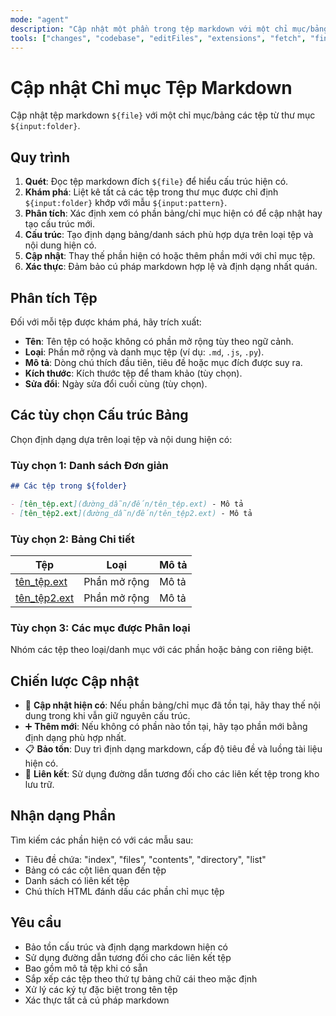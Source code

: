 ```yaml
---
mode: "agent"
description: "Cập nhật một phần trong tệp markdown với một chỉ mục/bảng các tệp từ một thư mục được chỉ định."
tools: ["changes", "codebase", "editFiles", "extensions", "fetch", "findTestFiles", "githubRepo", "openSimpleBrowser", "problems", "runCommands", "runTasks", "runTests", "search", "searchResults", "terminalLastCommand", "terminalSelection", "testFailure", "usages", "vscodeAPI"]
---
```


# Cập nhật Chỉ mục Tệp Markdown

Cập nhật tệp markdown `${file}` với một chỉ mục/bảng các tệp từ thư mục `${input:folder}`.

## Quy trình

1.  **Quét**: Đọc tệp markdown đích `${file}` để hiểu cấu trúc hiện có.
2.  **Khám phá**: Liệt kê tất cả các tệp trong thư mục được chỉ định `${input:folder}` khớp với mẫu `${input:pattern}`.
3.  **Phân tích**: Xác định xem có phần bảng/chỉ mục hiện có để cập nhật hay tạo cấu trúc mới.
4.  **Cấu trúc**: Tạo định dạng bảng/danh sách phù hợp dựa trên loại tệp và nội dung hiện có.
5.  **Cập nhật**: Thay thế phần hiện có hoặc thêm phần mới với chỉ mục tệp.
6.  **Xác thực**: Đảm bảo cú pháp markdown hợp lệ và định dạng nhất quán.

## Phân tích Tệp

Đối với mỗi tệp được khám phá, hãy trích xuất:

- **Tên**: Tên tệp có hoặc không có phần mở rộng tùy theo ngữ cảnh.
- **Loại**: Phần mở rộng và danh mục tệp (ví dụ: `.md`, `.js`, `.py`).
- **Mô tả**: Dòng chú thích đầu tiên, tiêu đề hoặc mục đích được suy ra.
- **Kích thước**: Kích thước tệp để tham khảo (tùy chọn).
- **Sửa đổi**: Ngày sửa đổi cuối cùng (tùy chọn).

## Các tùy chọn Cấu trúc Bảng

Chọn định dạng dựa trên loại tệp và nội dung hiện có:

### Tùy chọn 1: Danh sách Đơn giản

```markdown
## Các tệp trong ${folder}

- [tên_tệp.ext](đường_dẫn/đến/tên_tệp.ext) - Mô tả
- [tên_tệp2.ext](đường_dẫn/đến/tên_tệp2.ext) - Mô tả
```

### Tùy chọn 2: Bảng Chi tiết

| Tệp                                        | Loại         | Mô tả |
| ------------------------------------------ | ------------ | ----- |
| [tên_tệp.ext](đường_dẫn/đến/tên_tệp.ext)   | Phần mở rộng | Mô tả |
| [tên_tệp2.ext](đường_dẫn/đến/tên_tệp2.ext) | Phần mở rộng | Mô tả |

### Tùy chọn 3: Các mục được Phân loại

Nhóm các tệp theo loại/danh mục với các phần hoặc bảng con riêng biệt.

## Chiến lược Cập nhật

- 🔄 **Cập nhật hiện có**: Nếu phần bảng/chỉ mục đã tồn tại, hãy thay thế nội dung trong khi vẫn giữ nguyên cấu trúc.
- ➕ **Thêm mới**: Nếu không có phần nào tồn tại, hãy tạo phần mới bằng định dạng phù hợp nhất.
- 📋 **Bảo tồn**: Duy trì định dạng markdown, cấp độ tiêu đề và luồng tài liệu hiện có.
- 🔗 **Liên kết**: Sử dụng đường dẫn tương đối cho các liên kết tệp trong kho lưu trữ.

## Nhận dạng Phần

Tìm kiếm các phần hiện có với các mẫu sau:

- Tiêu đề chứa: "index", "files", "contents", "directory", "list"
- Bảng có các cột liên quan đến tệp
- Danh sách có liên kết tệp
- Chú thích HTML đánh dấu các phần chỉ mục tệp

## Yêu cầu

- Bảo tồn cấu trúc và định dạng markdown hiện có
- Sử dụng đường dẫn tương đối cho các liên kết tệp
- Bao gồm mô tả tệp khi có sẵn
- Sắp xếp các tệp theo thứ tự bảng chữ cái theo mặc định
- Xử lý các ký tự đặc biệt trong tên tệp
- Xác thực tất cả cú pháp markdown
